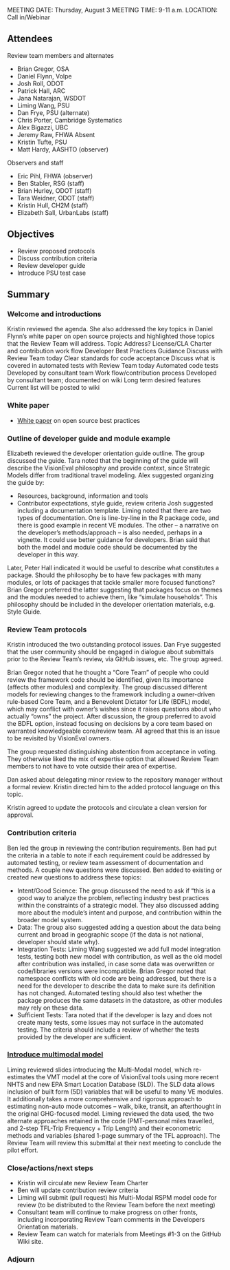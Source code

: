 MEETING DATE:	Thursday, August 3
MEETING TIME:	9-11 a.m.
LOCATION:	Call in/Webinar

## Attendees
Review team members and alternates
  - Brian Gregor, OSA
  - Daniel Flynn, Volpe 
  - Josh Roll, ODOT 
  - Patrick Hall, ARC 
  - Jana Natarajan, WSDOT
  - Liming Wang, PSU 
  - Dan Frye, PSU (alternate)
  - Chris Porter, Cambridge Systematics
  - Alex Bigazzi, UBC
  - Jeremy Raw, FHWA
Absent
  - Kristin Tufte, PSU
  - Matt Hardy, AASHTO (observer)

Observers and staff
  - Eric Pihl, FHWA (observer) 
  - Ben Stabler, RSG (staff) 
  - Brian Hurley, ODOT (staff)
  - Tara Weidner, ODOT (staff) 
  - Kristin Hull, CH2M (staff) 
  - Elizabeth Sall, UrbanLabs (staff)

## Objectives
* Review proposed protocols
* Discuss contribution criteria
* Review developer guide
* Introduce PSU test case


## Summary
### Welcome and introductions
Kristin reviewed the agenda.   She also addressed the key topics in Daniel Flynn’s white paper on open source projects and highlighted those topics that the Review Team will address.
Topic	Address?
License/CLA	Charter and contribution work flow
Developer Best Practices Guidance 	Discuss with Review Team today
Clear standards for code acceptance	Discuss what is covered in automated tests with Review Team today
Automated code tests	Developed by consultant team
Work flow/contribution process	Developed by consultant team; documented on wiki
Long term desired features 	Current list will be posted to wiki


### White paper
* [White paper](http://htmlpreview.github.io/?https://github.com/VisionEval/OSwhitepaper/blob/master/VEwhitepaper.html) on open source best practices

### Outline of developer guide and module example
Elizabeth reviewed the developer orientation guide outline.  The group discussed the guide.  Tara noted that the beginning of the guide will describe the VisionEval philosophy and provide context, since Strategic Models differ from traditional travel modeling.  Alex suggested organizing the guide by:
* Resources, background, information and tools
* Contributor expectations, style guide, review criteria
Josh suggested including a documentation template.  Liming noted that there are two types of documentation.  One is line-by-line in the R package code, and there is good example in recent VE modules.  The other – a narrative on the developer’s methods/approach – is also needed, perhaps in a vignette.  It could use better guidance for developers.  Brian said that both the model and module code should be documented by the developer in this way.

Later, Peter Hall indicated it would be useful to describe what constitutes a package.  Should the philosophy be to have few packages with many modules, or lots of packages that tackle smaller more focused functions?  Brian Gregor preferred the latter suggesting that packages focus on themes and the modules needed to achieve them, like “simulate households”.   This philosophy should be included in the developer orientation materials, e.g. Style Guide.

### Review Team protocols
Kristin introduced the two outstanding protocol issues.  Dan Frye suggested that the user community should be engaged in dialogue about submittals prior to the Review Team’s review, via GitHub issues, etc. The group agreed.

Brian Gregor noted that he thought a “Core Team” of people who could review the framework code should be identified, given Its importance (affects other modules) and complexity.  The group discussed different models for reviewing changes to the framework including a owner-driven rule-based Core Team, and a Benevolent Dictator for Life (BDFL) model, which may conflict with owner’s wishes since it raises questions about who actually “owns” the project.  After discussion, the group preferred to avoid the BDFL option, instead focusing on decisions by a core team based on warranted knowledgeable core/review team.  All agreed that this is an issue to be revisited by VisionEval owners.

The group requested distinguishing abstention from acceptance in voting. They otherwise liked the mix of expertise option that allowed Review Team members to not have to vote outside their area of expertise.

Dan asked about delegating minor review to the repository manager without a formal review.  Kristin directed him to the added protocol language on this topic.

Kristin agreed to update the protocols and circulate a clean version for approval.

### Contribution criteria
Ben led the group in reviewing the contribution requirements. Ben had put the criteria in a table to note if each requirement could be addressed by automated testing, or review team assessment of documentation and methods. A couple new questions were discussed. Ben added to existing or created new questions to address these topics:
* Intent/Good Science: The group discussed the need to ask if “this is a good way to analyze the problem, reflecting industry best practices within the constraints of a strategic model.  They also discussed adding more about the module’s intent and purpose, and contribution within the broader model system.  
* Data:  The group also suggested adding a question about the data being current and broad in geographic scope (if the data is not national, developer should state why). 
* Integration Tests: Liming Wang suggested we add full model integration tests, testing both new model with contribution, as well as the old model after contribution was installed, in case some data was overwritten or code/libraries versions were incompatible.  Brian Gregor noted that namespace conflicts with old code are being addressed, but there is a need for the developer to describe the data to make sure its definition has not changed. Automated testing should also test whether the package produces the same datasets in the datastore, as other modules may rely on these data.
* Sufficient Tests: Tara noted that if the developer is lazy and does not create many tests, some issues may not surface in the automated testing. The criteria should include a review of whether the tests provided by the developer are sufficient.

### [Introduce multimodal model](https://cities-lab.github.io/SPR788/VEReviewTeam.html#1)
Liming reviewed slides introducing the Multi-Modal model, which re-estimates the VMT model at the core of VisionEval tools using more recent NHTS and new EPA Smart Location Database (SLD). The SLD data allows inclusion of built form (5D) variables that will be useful to many VE modules.  It additionally takes a more comprehensive and rigorous approach to estimating non-auto mode outcomes – walk, bike, transit, an afterthought in the original GHG-focused model. Liming reviewed the data used, the two alternate approaches retained in the code (PMT-personal miles travelled, and 2-step TFL-Trip Frequency + Trip Length) and their econometric methods and variables (shared 1-page summary of the TFL approach). 
The Review Team will review this submittal at their next meeting to conclude the pilot effort.

### Close/actions/next steps
* Kristin will circulate new Review Team Charter
* Ben will update contribution review criteria
* Liming will submit (pull request) his Multi-Modal RSPM model code for review (to be distributed to the Review Team before the next meeting)
* Consultant team will continue to make progress on other fronts, including incorporating Review Team comments in the Developers Orientation materials.
* Review Team can watch for materials from Meetings #1-3 on the GitHub Wiki site. 

### Adjourn
